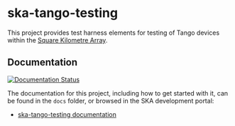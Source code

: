 # ska-tango-testing

This project provides test harness elements for testing of Tango devices
within the [Square Kilometre Array](https://skatelescope.org/).

Documentation
-------------

[![Documentation Status](https://readthedocs.org/projects/ska-telescope-ska-tango-testing/badge/?version=latest)](https://developer.skatelescope.org/projects/ska-tango-testing/en/master/?badge=latest)

The documentation for this project, including how to get started with it, can be found in the `docs` folder, or browsed in the SKA development portal:

* [ska-tango-testing documentation](https://developer.skatelescope.org/projects/ska-tango-testing/en/latest/index.html "SKA Developer Portal: ska-tango-testing documentation")
